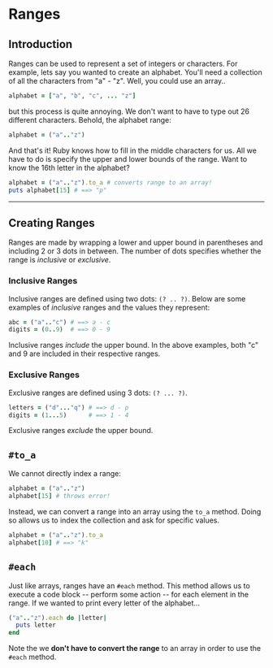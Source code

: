 # Ranges

## Introduction

Ranges can be used to represent a set of integers or characters. For example, lets say you wanted to create an alphabet. You'll need a collection of all the characters from "a" - "z". Well, you could use an array..

```ruby
alphabet = ["a", "b", "c", ... "z"]
```

but this process is quite annoying. We don't want to have to type out 26 different characters. Behold, the alphabet range:

```ruby
alphabet = ("a".."z")
```

And that's it! Ruby knows how to fill in the middle characters for us. All we have to do is specify the upper and lower bounds of the range. Want to know the 16th letter in the alphabet?

```ruby
alphabet = ("a".."z").to_a # converts range to an array!
puts alphabet[15] # ==> "p"
```

---

## Creating Ranges

Ranges are made by wrapping a lower and upper bound in parentheses and including 2 or 3 dots in between. The number of dots specifies whether the range is *inclusive* or *exclusive*.

### Inclusive Ranges

Inclusive ranges are defined using two dots: `(? .. ?)`. Below are some examples of *inclusive* ranges and the values they represent:

```ruby
abc = ("a".."c") # ==> a - c
digits = (0..9)  # ==> 0 - 9
```

Inclusive ranges *include* the upper bound. In the above examples, both "c" and 9 are included in their respective ranges.

### Exclusive Ranges

Exclusive ranges are defined using 3 dots: `(? ... ?)`.

```ruby
letters = ("d"..."q") # ==> d - p
digits = (1...5)      # ==> 1 - 4
```

Exclusive ranges *exclude* the upper bound.

## `#to_a`

We cannot directly index a range:

```ruby
alphabet = ("a".."z")
alphabet[15] # throws error!
```

Instead, we can convert a range into an array using the `to_a` method. Doing so allows us to index the collection and ask for specific values.

```ruby
alphabet = ("a".."z").to_a
alphabet[10] # ==> "k"
```

## `#each`

Just like arrays, ranges have an `#each` method. This method allows us to execute a code block -- perform some action -- for each element in the range. If we wanted to print every letter of the alphabet...

```ruby
("a".."z").each do |letter|
  puts letter
end
```

Note the we **don't have to convert the range** to an array in order to use the `#each` method.
